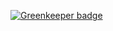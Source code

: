 
[![Greenkeeper badge](https://badges.greenkeeper.io/Charliekenney23/hangman-cli.svg)](https://greenkeeper.io/)
